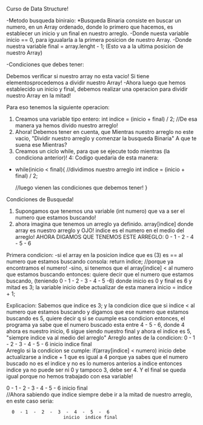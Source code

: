 Curso de Data Structure!

-Metodo busqueda biniraio: *Busqueda Binaria consiste en buscar un numero, en un Array ordenado, donde lo primero que hacemos, 
es establecer un inicio y un final en nuestro arreglo. -Donde nuesta variable inicio == 0, para iguualarla a la primera posicion 
de nuestro Array. -Donde nuestra variable final = array.lenght - 1; (Esto va a la ultima posicion de nuestro Array)

-Condiciones que debes tener:

Debemos verificar si nuestro array no esta vacio!
Si tiene elementosprocedemos a dividir nuestro Array!
-Ahora luego que hemos establecido un inicio y final, debemos realizar una operacion para dividir nuestro Array en la mitad!

Para eso tenemos la siguiente operacion:

1. Creamos una variable tipo entero: int indice = (inicio + final) / 2; //De esa manera ya hemos 
divido nuestro arreglo!
2. Ahora! Debemos tener en cuenta, que Mientras nuestro arreglo no este vacio, "Dividir nuestro
arreglo y comenzar la busqueda Binaria"
A que te suena ese Mientras?
3. Creamos un ciclo while, para que se ejecute todo mientras (la condiciona anterior)!
4: Codigo quedaria de esta manera:

-
  while(inicio < final){
    //dividimos nuestro arreglo
    int indice = (inicio + final) / 2;

    //luego vienen las condiciones que debemos tener!
  }
  
Condiciones de Busqueda!
1. Supongamos que tenemos una variable (int numero) que va a ser el numero que estamos buscando!
2. ahora imagina que tenemos un arreglo ya definido. array[indice] donde array es nuestro arreglo 
y OJO! indice es el numero en el medio del arreglo!
AHORA DIGAMOS QUE TENEMOS ESTE ARREGLO:
0 - 1 - 2 - 4 - 5 - 6

Primera condicion:
-si el array en la posicion indice que es (3) es == al numero que estamos buscando
consola: return indice; //porque ya encontramos el numero!
-sino, si tenemos que el array[indice] < al numero que estamos buscando entonces:
  quiere decir que el numero que estamos buscando, (teniendo 0 - 1 - 2 - 3 - 4 - 5 -6) 
  donde inicio es 0 y final es 6 y mitad es 3; 
  la variable inicio debe actualizar de esta manera inicio = indice + 1;

  Explicacion: Sabemos que indice es 3; y la condicion dice que si indice < al numero que
  estamos buscando y digamos que ese numero que estamos buscando
  es 5, quiere decir q si se cuumple esa condicion entonces, el programa ya sabe que el
  numero buscado esta entre 4 - 5 - 6,
  donde 4 ahora es nuestro inicio, 6 sigue siendo nuestro final y
  ahora el indice es 5, "siempre indice va al medio del arreglo"
    Arreglo antes de la condicion:
    0  - 1  -  2  -  3  -  4  -  5  -  6
 inicio            indice            final      
Arreglo si la condicion se cumple: if(array[indice] < numero) inicio debe actualizarse a indice + 1 que es igual a 4 porque ya sabes que el numero buscado no es el indice y no es lo numeros anterios a indice entonces indice ya no puede ser ni 0 y tampoco 3, debe ser 4. Y el final se queda igual porque no hemos trabajado con esa variable!

0  - 1  -  2  -  3  -  4  -  5  -  6
                   inicio         final      
  //Ahora sabiendo que indice siempre debe ir a la mitad de nuestro arreglo, 
  en este caso seria:
  
      0  - 1  -  2  -  3  -  4  -  5  -  6
                         inicio  indice final      

